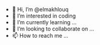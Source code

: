 - 👋 Hi, I’m @elmakhlouq
- 👀 I’m interested in coding
- 🌱 I’m currently learning ...
- 💞️ I’m looking to collaborate on ...
- 📫 How to reach me ...

<!---
elmakhlouq/elmakhlouq is a ✨ special ✨ repository because its `README.md` (this file) appears on your GitHub profile.
You can click the Preview link to take a look at your changes.
--->
